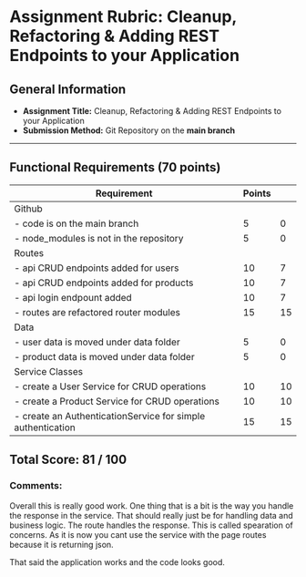# Assignment Rubric: Cleanup, Refactoring & Adding REST Endpoints to your Application

## General Information

- **Assignment Title:** Cleanup, Refactoring & Adding REST Endpoints to your Application
- **Submission Method:** Git Repository on the **main branch**

---

## Functional Requirements (70 points)

| Requirement                                                 | Points |     |
| ----------------------------------------------------------- | ------ | --- |
| Github                                                      |        |     |
| - code is on the main branch                                | 5      | 0   |
| - node_modules is not in the repository                     | 5      | 0   |
| Routes                                                      |        |     |
| - api CRUD endpoints added for users                        | 10     | 7   |
| - api CRUD endpoints added for products                     | 10     | 7   |
| - api login endpount added                                  | 10     | 7   |
| - routes are refactored router modules                      | 15     | 15  |
| Data                                                        |        |     |
| - user data is moved under data folder                      | 5      | 0   |
| - product data is moved under data folder                   | 5      | 0   |
| Service Classes                                             |        |     |
| - create a User Service for CRUD operations                 | 10     | 10  |
| - create a Product Service for CRUD operations              | 10     | 10  |
| - create an AuthenticationService for simple authentication | 15     | 15  |

## Total Score: 81 / 100

### Comments:

Overall this is really good work. One thing that is a bit is the way you handle the response in the service. That should really just be for handling data and business logic. The route handles the response. This is called spearation of concerns. As it is now you cant use the service with the page routes because it is returning json.

That said the application works and the code looks good.
